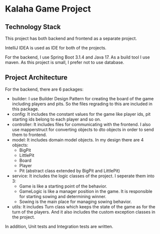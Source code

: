 # Kalaha Game Project #

## Technology Stack ##
This project has both backend and frontend as a separate project.

IntelliJ IDEA is used as IDE for both of the projects.

For the backend, I use Spring Boot 3.1.4 and Java 17. As a build tool I use maven. As this project is small, I prefer not to use database.


## Project Architecture ##
For the backend, there are 6 packages:
+ builder: I use Builder Design Pattern for creating the board of the game including players and pits. So the files regrading to this are included in this package.
+ config: It includes the constant values for the game like player ids, pit starting ids belong to each player and so on.
+ controller: It includes files for communicating with the frontend. I also use mapperstruct for converting objects to dto objects in order to send them to frontend.
+ model: It includes domain model objects. In my design there are 4 objects:
    + BigPit
    + LittlePit
    + Board
    + Player
    + Pit (abstract class extended by BigPit and LittlePit)
+ service: It includes the logic classes of the project. I seperate them into 3:
    + Game is like a starting point of the behavior.
    + GameLogic is like a manager position in the game. It is responsible for starting sowing and determining winner.
    + Sowing is the main place for managing sowing behavior.
+ utils: It includes Turn class which keeps the state of the game as for the turn of the players. And it also includes the custom exception classes in the project.

In addition, Unit tests and Integration tests are written.
